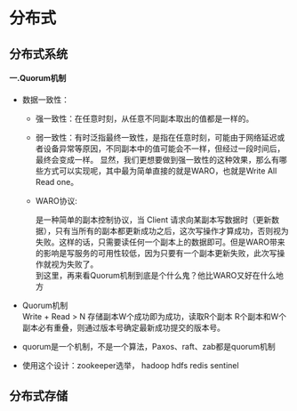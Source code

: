 # 分布式

## 分布式系统
#### 一.Quorum机制
- 数据一致性：
  - 强一致性：在任意时刻，从任意不同副本取出的值都是一样的。
  - 弱一致性：有时泛指最终一致性，是指在任意时刻，可能由于网络延迟或者设备异常等原因，不同副本中的值可能会不一样，但经过一段时间后，最终会变成一样。
        显然，我们更想要做到强一致性的这种效果，那么有哪些方式可以实现呢，其中最为简单直接的就是WARO，也就是Write All Read one。
        
  - WARO协议:
  
      是一种简单的副本控制协议，当 Client 请求向某副本写数据时（更新数据），只有当所有的副本都更新成功之后，这次写操作才算成功，否则视为失败。这样的话，只需要读任何一个副本上的数据即可。但是WARO带来的影响是写服务的可用性较低，因为只要有一个副本更新失败，此次写操作就视为失败了。  
      到这里，再来看Quorum机制到底是个什么鬼？他比WARO又好在什么地方

- Quorum机制     
    Write + Read > N 存储副本W个成功即为成功，读取R个副本 R个副本和W个副本必有重叠，则通过版本号确定最新成功提交的版本号。
    
- quorum是一个机制，不是一个算法，Paxos、raft、zab都是quorum机制

- 使用这个设计：zookeeper选举， hadoop hdfs redis sentinel 

####

## 分布式存储